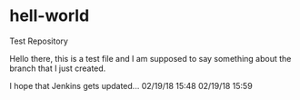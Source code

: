 # hell-world
Test Repository

Hello there, this is a test file and I am supposed to say something about the branch that I just created.

I hope that Jenkins gets updated...
02/19/18 15:48
02/19/18 15:59
